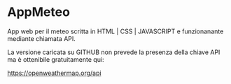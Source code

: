 # AppMeteo

App web per il meteo scritta in HTML | CSS | JAVASCRIPT e funzionanante mediante chiamata API.

La versione caricata su GITHUB non prevede la presenza della chiave API ma è ottenibile gratuitamente qui:

https://openweathermap.org/api

